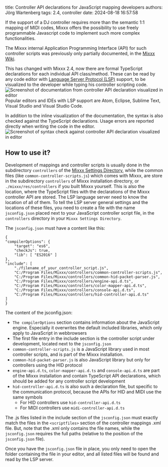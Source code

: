 title: Controller API declarations for JavaScript mapping developers
authors: Jörg Wartenberg
tags: 2.4, controller
date: 2024-08-18 16:57:58


If the support of a DJ controller requires more than the semantic 1:1 mapping of MIDI codes, Mixxx offers the possibility to use freely programmable Javascript code to implement such more complex functionalities.

The Mixxx internal Application Programming Interface (API) for such controller scripts was previously only partially documented, in the [Mixxx Wiki](https://github.com/mixxxdj/mixxx/wiki/).

This has changed with Mixxx 2.4, now there are formal TypeScript declarations for each individual API class/method. These can be read by any code editor with [Language Server Protocol (LSP)](https://en.wikipedia.org/wiki/Language_Server_Protocol) support, to be visualized to the developer while typing his controller scripting code.
![Screenshot of documentation from controller API declaration visualized in editor]({static}/images/news/ControllerApiDocuInEditor.png)
Popular editors and IDEs with LSP support are Atom, Eclipse, Sublime Text, Visual Studio and Visual Studio Code.

In addition to the inline visualization of the documentation, the syntax is also checked against the TypeScript declarations. Usage errors are reported directly when writing the code in the editor.
![Screenshot of syntax check against controller API declaration visualized in editor]({static}/images/news/ControllerApiSyntaxCheckInEditor.png)

## How to use it?
Development of mappings and controller scripts is usually done in the subdirectory `controllers` of the [Mixxx Settings Directory](https://manual.mixxx.org/latest/chapters/appendix/settings_directory), while the common files (like `common-controller-scripts.js`) which comes with Mixxx, are store in the subdirectory `controllers` of Mixxx installation directory, or `./mixxx/res/controllers` if you built Mixxx yourself. This is also the location, where the TypeScript files with the declarations of the Mixxx controller API are stored. The LSP language server need to know the location of all of them. To tell the LSP server general settings and the locations of these files, you need to create a file with the name `jsconfig.json` placed next to your JavaScript controller script file, in the `controllers` directory in your `Mixxx Settings Directory`.

The `jsconfig.json` must have a content like this:

    {
    "compilerOptions": {
        "target": "es6",
        "checkJs": true,
        "lib": [ "ES2016" ]
    },
    "include": [
        "./filename_of_your_controller_script.js",
        "C:/Program Files/Mixxx/controllers/common-controller-scripts.js",
        "C:/Program Files/Mixxx/controllers/common-hid-packet-parser.js",
        "C:/Program Files/Mixxx/controllers/engine-api.d.ts",
        "C:/Program Files/Mixxx/controllers/color-mapper-api.d.ts",
        "C:/Program Files/Mixxx/controllers/console-api.d.ts",
        "C:/Program Files/Mixxx/controllers/hid-controller-api.d.ts"
    ]
    }

The content of the jsconfig.json:

* `The compilerOptions` section contains information about the JavaScript engine. Especially it overwrites the default included libraries, which only apply to JavaScript in webbrowsers
* The first file entry in the include section is the controller script under development, located next to the `jsconfig.json`
* `common-controller-scripts.js` is a JavaScript library used in most controller scripts, and is part of the Mixxx installation.
* `common-hid-packet-parser.js` is also JavaScript library but only for controllers using the HID protocol
* `engine-api.d.ts`, `color-mapper-api.d.ts` and `console-api.d.ts` are part of the Mixxx installation and contain TypeScript API declarations, which should be added for any controller script development
* `hid-controller-api.d.ts` is also such a declaration file, but specific to the communication protocol, because the APIs for HID and MIDI use the same symbols
    * For HID controllers use `hid-controller-api.d.ts`
    * For MIDI controllers use `midi-controller-api.d.ts`

The .js files listed in the include section of the `jsconfig.json` must exactly match the files in the `<scriptfiles>` section of the controller mappings .xml file. But, note that the .xml only contains the file names, while the `jsconfig.json` requires the full paths (relative to the position of the `jsconfig.json` file).

Once you have the `jsconfig.json` file in place, you only need to open the folder containing the file in your editor, and all listed files will be found and read by the LSP server.
